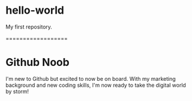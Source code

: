 # hello-world
My first repository.

==================
<h1>Github Noob</h1>
<p>I'm new to Github but excited to now be on board. With my marketing background and new coding skills, I'm now ready to take the digital world by storm!</p>

